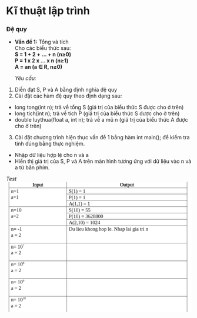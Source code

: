 # Kĩ thuật lập trình

### Đệ quy  
- **Vấn đề 1:**  Tổng và tích  
  Cho các biểu thức sau:  
  **S = 1 +  2  +  … +  n (n≥0)**  
  **P = 1 x 2 x … x n (n≥1)**  
  **A = an (a ∈ R,  n≥0)**

  _Yêu cầu:_  
 1. Diễn đạt S, P và A bằng định nghĩa đệ quy
 2. Cài đặt các hàm đệ quy theo định dạng sau:  
  - long tong(int n); trả về  tổng S (giá trị của biểu thức S được cho ở trên)
  - long tich(int n); trả về tích P (giá trị của biểu thức S được cho ở trên)
  - double luythua(float a, int n); trả về a mũ n (giá trị của biểu thức A được cho ở trên)
 3. Cài đặt chương trình hiện thực vấn đề 1 bằng hàm int main(); để kiểm tra tính đúng bằng thực nghiệm.
  - Nhập dữ liệu hợp lệ cho n và a
  - Hiển thị giá trị của S, P và A trên màn hình tương ứng với dữ liệu vào n và a từ bản phím.    

  _Test_  
![dequy-vd1](/ki-thuat-lap-trinh/image/dequy-vd1.jpg)
